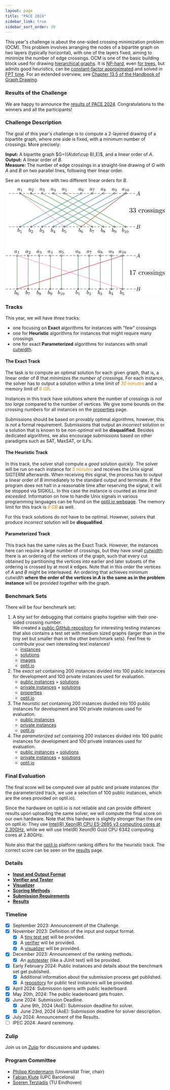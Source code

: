 ```yaml
---
layout: page
title: "PACE 2024"
sidebar_link: true
sidebar_sort_order: 10
---
```


This year's challenge is about the one-sided crossing minimization problem (OCM).
This problem involves arranging the nodes of a bipartite graph on two layers (typically horizontal), with one of the layers fixed, aiming to minimize the number of edge crossings.
OCM is one of the basic building block used for drawing [hierarchical graphs](https://doi.org/10.1109%2FTSMC.1981.4308636). It is [NP-hard](https://doi.org/10.1016/0304-3975(94)90179-1), even [for trees](https://arxiv.org/abs/2306.15339), but admits good heuristics, can be [constant-factor approximated](https://doi.org/10.1007/BF01187020) and solved in [FPT time](https://doi.org/10.1007/s00453-004-1093-2). 
For an extended overview, see [Chapter 13.5 of the Handbook of Graph Drawing](https://cs.brown.edu/people/rtamassi/gdhandbook/chapters/hierarchical.pdf).

### Results of the Challenge

We are happy to announce the [results of PACE 2024](./results). Congratulations to the winners and all the participants!

### Challenge Description

The goal of this year's challenge is to compute a 2-layered drawing of a bipartite graph, where one side is fixed, with a minimum number of crossings. More precisely: 

**Input:** A bipartite graph $G=((A\dot\cup B),E)$, and a linear order of $A$. <br/>
**Output:** A linear order of $B$. <br/>
**Measure:** The number of edge crossings in a straight-line drawing of $G$ with $A$ and $B$ on two parallel lines, following their linear order.

See an example here with two different linear orders for $B$.

![Example](img/example.svg)

### Tracks

This year, we will have *three* tracks: 
- one focusing on **Exact** algorithms for instances with "few" crossings
- one for **Heuristic** algorithms for instances that might require many crossings
- one for exact **Parameterized** algorithms for instances with small [cutwidth](https://en.wikipedia.org/wiki/Cutwidth).


#### The Exact Track

The task is to compute an optimal solution for each given graph, that
is, a linear order of $B$ that *minimizes the number of crossings*. For each instance, the
solver has to output a solution within a time limit of <em
style="color:#db8a00">30 minutes</em> and a memory limit of <em
style="color:#db8a00">8 GB</em>.

Instances in this track have solutions where the number of crossings 
is *not too large* compared to the number of vertices. We give some
bounds on the crossing numbers for all instances on the
[properties](./properties) page.

Submissions should be based on provably optimal algorithms, however,
this is *not* a formal requirement. Submissions that output an
*incorrect* solution or a solution that is known to be *non-optimal*
will be **disqualified**. Besides dedicated algorithms, we also
encourage submissions based on other paradigms such as SAT, MaxSAT,
or ILPs.

#### The Heuristic Track

In this track, the solver shall compute a *good* solution
*quickly*. The solver will be run on each instance for <em
style="color:#db8a00">5 minutes</em> and receives the Unix signal
SIGTERM afterwards. When receiving this signal, the process has to
output a linear order of $B$ immediately to the standard
output and terminate. If the program does not halt in a reasonable
time after reserving the signal, it will be stopped via SIGKILL. In
this case the instance is counted as *time limit exceeded*. 
Information on how to handle Unix signals in various
programming languages can be found on the [optil.io webpage](https://www.optil.io/optilion/help/signals). 
The memory limit for this track is <em style="color:#db8a00">8 GB</em> as well.

For this track solutions do *not* have to be optimal. However, solvers
that produce *incorrect* solution will be **disqualified**.

#### Parameterized Track

This track has the same rules as the Exact Track. 
However, the instances here can require a large number of crossings,
but they have small [cutwidth](https://en.wikipedia.org/wiki/Cutwidth):
there is an ordering of the vertices of the graph, such that every cut obtained by 
partitioning the vertices into earlier and later subsets of the ordering is crossed 
by at most $k$ edges. Note that in this order the vertices of $A$ and $B$ might
be interleaved. An ordering that achieves minimum cutwidth 
**where the order of the vertices in $A$ is the same as in the problem instance**
will be provided together with the graph.


### Benchmark Sets

There will be four benchmark set:

1. A *tiny set* for debugging that contains graphs together with their
   one-sided crossing number.   
   We created a [public GitHub repository](https://github.com/PhKindermann/Pace2024-Testsets/tree/main)
   for interesting testing instances that also contains a test set with medium sized graphs
   (larger than in the tiny set but smaller than in the other benchmark sets).
   Feel free to contribute your own interesting test instances!
   - [instances](./tiny_test_set.zip)
   - [solutions](./tiny_test_set-sol.zip)
   - [images](./tiny_test_set-overview.pdf)   
   - [optil.io](https://www.optil.io/optilion/problem/3209)
3. The *exact set* containing 200 instances divided into 100
   public instances for development and 100 private instances used for
   evaluation.
   - [public instances](./exact-public.zip) + [solutions](./exact-public-sol.zip)
   - [private instances](./exact-private.zip) + [solutions](./exact-private-sol.zip)
   - [properties](./properties)
   - [optil.io](https://www.optil.io/optilion/problem/3210)
4. The *heuristic set* containing 200 instances divided into 100
   public instances for development and 100 private instances used for evaluation.
   - [public instances](./heuristic-public.zip)
   - [private instances](./heuristic-private.zip)
   - [optil.io](https://www.optil.io/optilion/problem/3212)
5. The *parameterized set* containing 200 instances divided into 100
   public instances for development and 100 private instances used for
   evaluation.
   - [public instances](./cutwidth-public.zip) + [solutions](./cutwidth-public-sol.zip)
   - [private instances](./cutwidth-private.zip) + [solutions](./cutwidth-private-sol.zip)
   - [optil.io](https://www.optil.io/optilion/problem/3211)
   
   
### Final Evaluation

The final score will be computed over all public and private instances (for the parameterized track,
we use a selection of 100 public instances, which are the ones provided on optil.io).

Since the hardware on optil.io is not reliable and can provide different results
upon uploading the same solver, we will compute the final score on our own hardware.
Note that this hardware is slightly stronger than the one on optil.io:
They use [Intel(R) Xeon(R) CPU E5-2695 v3 computing cores at 2.30GHz](https://www.optil.io/optilion/environment),
while we will use Intel(R) Xeon(R) Gold CPU 6342 computing cores at 2.80GHz.

Note also that the [optil.io](https://www.optil.io) platform ranking differs for the
heuristic track. The correct score can be seen on the [results](./results) page.

   
### Details

- [**Input and Output Format**](./io)     
- [**Verifier and Tester**](./verifier)     
- [**Visualizer**](./visualizer)     
- [**Scoring Methods**](./scoring)     
- [**Submission Requirements**](./submissions)
- [**Results**](./results)

### Timeline

- [x] September 2023: Announcement of the Challenge.
- [x] November 2023: Definition of the input and output format. 
  - [x] A [tiny test set](./tiny_test_set.zip) will be provided.
  - [x] A [verifier](./verifier) will be provided.
  - [x] A [visualizer](./visualizer) will be provided.
- [x] December 2023: Announcement of the ranking methods.
  - [x] An [autotester](./verifier) (like a JUnit test) will be provided.
- [x] Early February 2024: Public instances and details about the benchmark set get published.
  - [x] Additional information about the submission process get published.
  - [x] A [repository](https://github.com/PhKindermann/Pace2024-Testsets/tree/main) for public test instances will be provided.
- [x] April 2024: Submission opens with public leaderboard.
- [x] May 20th, 2024: The public leaderboard gets frozen.
- [x] June 2024: Submission Deadline.
	- [x] June 9th, 2024 (AoE): Submission deadline for solver.
	- [x] June 23rd, 2024 (AoE): Submission deadline for solver description.
- [x] July 2024: Announcement of the Results.
- [ ] IPEC 2024: Award ceremony.

### Zulip

Join us on [Zulip](https://pacechallenge.zulipchat.com/join/prysn4f3rn7grsxgmbx6vkfg/)
for discussions and updates.

### Program Committee

- [Philipp Kindermann](https://algo.uni-trier.de/~kindermann) (Universität Trier, chair)
- [Fabian Klute](https://fklute.com/) (UPC Barcelona)
- [Soeren Terziadis](https://www.ac.tuwien.ac.at/people/sterziadis/) (TU Eindhoven)
